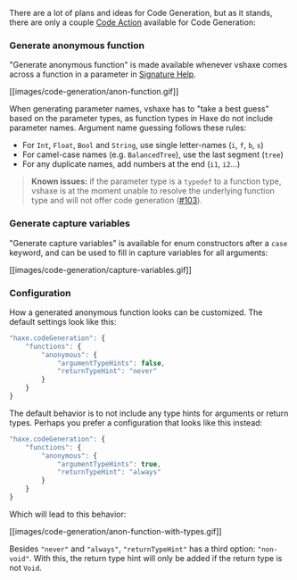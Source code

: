 There are a lot of plans and ideas for Code Generation, but as it stands, there are only a couple [Code Action](/vshaxe/vshaxe/wiki/Code-Actions) available for Code Generation:

### Generate anonymous function

"Generate anonymous function" is made available whenever vshaxe comes across a function in a parameter in [Signature Help](/vshaxe/vshaxe/wiki/Signature-Help).

[[images/code-generation/anon-function.gif]]

When generating parameter names, vshaxe has to "take a best guess" based on the parameter types, as function types in Haxe do not include parameter names. Argument name guessing follows these rules:

- For `Int`, `Float`, `Bool` and `String`, use single letter-names (`i`, `f`, `b`, `s`)
- For camel-case names (e.g. `BalancedTree`), use the last segment (`tree`)
- For any duplicate names, add numbers at the end (`i1`, `i2`...) 

>**Known issues:** if the parameter type is a `typedef` to a function type, vshaxe is at the moment unable to resolve the underlying function type and will not offer code generation ([#103](https://github.com/vshaxe/vshaxe/issues/103)).

### Generate capture variables

"Generate capture variables" is available for enum constructors after a `case` keyword, and can be used to fill in capture variables for all arguments:

[[images/code-generation/capture-variables.gif]]

### Configuration

How a generated anonymous function looks can be customized. The default settings look like this:

```js
"haxe.codeGeneration": {
    "functions": {
        "anonymous": {
            "argumentTypeHints": false,
            "returnTypeHint": "never"
        }
    }
}
```

The default behavior is to not include any type hints for arguments or return types. Perhaps you prefer a configuration that looks like this instead:

```js
"haxe.codeGeneration": {
    "functions": {
        "anonymous": {
            "argumentTypeHints": true,
            "returnTypeHint": "always"
        }
    }
}
```

Which will lead to this behavior:

[[images/code-generation/anon-function-with-types.gif]]

Besides `"never"` and `"always"`, `"returnTypeHint"` has a third option: `"non-void"`. With this, the return type hint will only be added if the return type is not `Void`.